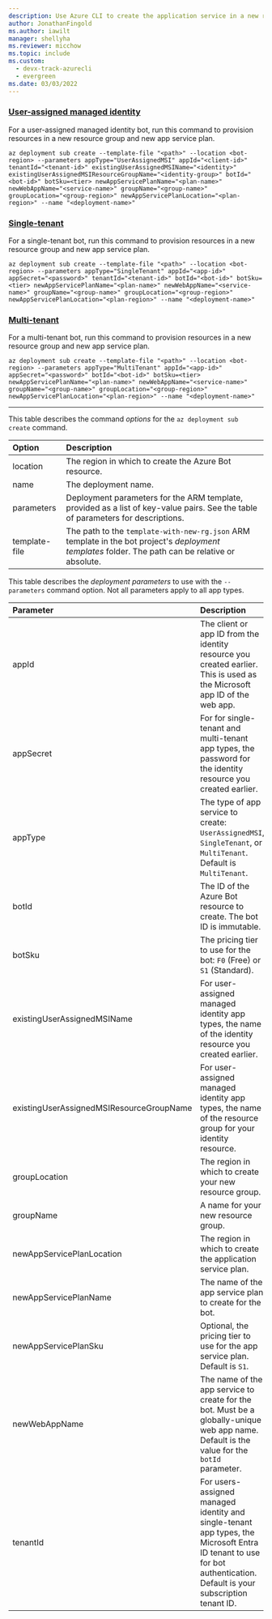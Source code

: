 ```yaml
---
description: Use Azure CLI to create the application service in a new resource group.
author: JonathanFingold
ms.author: iawilt
manager: shellyha
ms.reviewer: micchow
ms.topic: include
ms.custom:
  - devx-track-azurecli
  - evergreen
ms.date: 03/03/2022
---
```


### [User-assigned managed identity](#tab/userassigned)

For a user-assigned managed identity bot, run this command to provision resources in a new resource group and new app service plan.

```azurecli
az deployment sub create --template-file "<path>" --location <bot-region> --parameters appType="UserAssignedMSI" appId="<client-id>" tenantId="<tenant-id>" existingUserAssignedMSIName="<identity>" existingUserAssignedMSIResourceGroupName="<identity-group>" botId="<bot-id>" botSku=<tier> newAppServicePlanName="<plan-name>" newWebAppName="<service-name>" groupName="<group-name>" groupLocation="<group-region>" newAppServicePlanLocation="<plan-region>" --name "<deployment-name>"
```

### [Single-tenant](#tab/singletenant)

For a single-tenant bot, run this command to provision resources in a new resource group and new app service plan.

```azurecli
az deployment sub create --template-file "<path>" --location <bot-region> --parameters appType="SingleTenant" appId="<app-id>" appSecret="<password>" tenantId="<tenant-id>" botId="<bot-id>" botSku=<tier> newAppServicePlanName="<plan-name>" newWebAppName="<service-name>" groupName="<group-name>" groupLocation="<group-region>" newAppServicePlanLocation="<plan-region>" --name "<deployment-name>"
```

### [Multi-tenant](#tab/multitenant)

For a multi-tenant bot, run this command to provision resources in a new resource group and new app service plan.

```azurecli
az deployment sub create --template-file "<path>" --location <bot-region> --parameters appType="MultiTenant" appId="<app-id>" appSecret="<password>" botId="<bot-id>" botSku=<tier> newAppServicePlanName="<plan-name>" newWebAppName="<service-name>" groupName="<group-name>" groupLocation="<group-region>" newAppServicePlanLocation="<plan-region>" --name "<deployment-name>"
```

---

This table describes the command _options_ for the `az deployment sub create` command.

| Option        | Description                                                                                                                                        |
|:--------------|:---------------------------------------------------------------------------------------------------------------------------------------------------|
| location      | The region in which to create the Azure Bot resource.                                                                                              |
| name          | The deployment name.                                                                                                                               |
| parameters    | Deployment parameters for the ARM template, provided as a list of key-value pairs. See the table of parameters for descriptions.                   |
| template-file | The path to the `template-with-new-rg.json` ARM template in the bot project's _deployment templates_ folder. The path can be relative or absolute. |

This table describes the _deployment parameters_ to use with the `--parameters` command option.
Not all parameters apply to all app types.

| Parameter | Description |
|:-|:-|
| appId | The client or app ID from the identity resource you created earlier. This is used as the Microsoft app ID of the web app. |
| appSecret | For for single-tenant and multi-tenant app types, the password for the identity resource you created earlier. |
| appType | The type of app service to create: `UserAssignedMSI`, `SingleTenant`, or `MultiTenant`. Default is `MultiTenant`. |
| botId | The ID of the Azure Bot resource to create. The bot ID is immutable. |
| botSku | The pricing tier to use for the bot: `F0` (Free) or `S1` (Standard). |
| existingUserAssignedMSIName | For user-assigned managed identity app types, the name of the identity resource you created earlier. |
| existingUserAssignedMSIResourceGroupName | For user-assigned managed identity app types, the name of the resource group for your identity resource. |
| groupLocation | The region in which to create your new resource group. |
| groupName | A name for your new resource group. |
| newAppServicePlanLocation | The region in which to create the application service plan. |
| newAppServicePlanName | The name of the app service plan to create for the bot. |
| newAppServicePlanSku | Optional, the pricing tier to use for the app service plan. Default is `S1`. |
| newWebAppName | The name of the app service to create for the bot. Must be a globally-unique web app name. Default is the value for the `botId` parameter. |
| tenantId | For users-assigned managed identity and single-tenant app types, the Microsoft Entra ID tenant to use for bot authentication. Default is your subscription tenant ID. |
